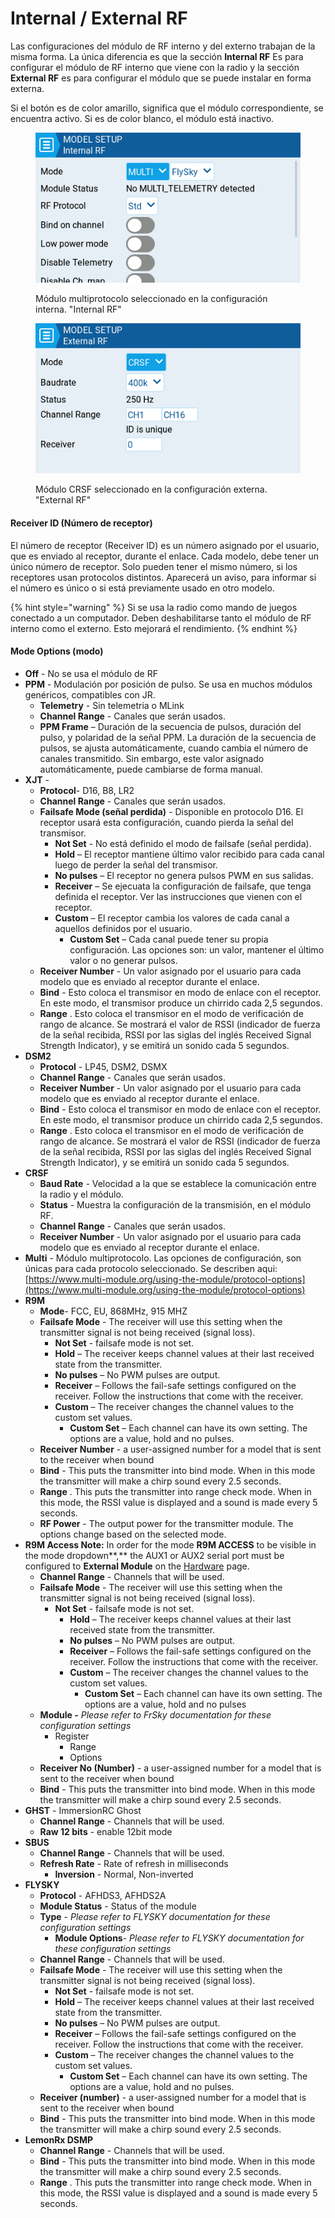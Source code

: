# Internal / External RF

Las configuraciones del módulo de RF interno y del externo trabajan de la misma forma. La única diferencia es que la sección **Internal RF** Es para configurar el módulo de RF interno que viene con la radio y la sección **External RF** es para configurar el módulo que se puede instalar en forma externa.

Si el botón es de color amarillo, significa que el módulo correspondiente, se encuentra activo. Si es de color blanco, el módulo está inactivo.

<div>

<figure><img src="../../../../.gitbook/assets/internalrf.png" alt=""><figcaption><p>Módulo multiprotocolo seleccionado en la configuración interna. "Internal RF"</p></figcaption></figure>

 

<figure><img src="../../../../.gitbook/assets/externalrf.png" alt=""><figcaption><p>Módulo CRSF seleccionado en la configuración externa. "External RF"</p></figcaption></figure>

</div>

#### Receiver ID (Número de receptor)

El número de receptor (Receiver ID) es un número asignado por el usuario, que es enviado al receptor, durante el enlace. Cada modelo, debe tener un único número de receptor. Solo pueden tener el mismo número, si los receptores usan protocolos distintos. Aparecerá un aviso, para informar si el número es único o si está previamente usado en otro modelo.

{% hint style="warning" %}
Si se usa la radio como mando de juegos conectado a un computador. Deben deshabilitarse tanto el módulo de RF interno como el externo. Esto mejorará el rendimiento.&#x20;
{% endhint %}

#### Mode Options (modo)

* **Off** - No se usa el módulo de RF
* **PPM** - Modulación por posición de pulso. Se usa en muchos módulos genéricos, compatibles con JR.
  * **Telemetry** - Sin telemetria o MLink
  * **Channel Range** - Canales que serán usados.
  * **PPM Frame** – Duración de la secuencia de pulsos, duración del pulso, y polaridad de la señal PPM. La duración de la secuencia de pulsos, se ajusta automáticamente, cuando cambia el número de canales transmitido. Sin embargo, este valor asignado automáticamente, puede cambiarse de forma manual.
* **XJT** -&#x20;
  * **Protocol**- D16, B8, LR2
  * **Channel Range** - Canales que serán usados.
  * **Failsafe Mode (señal perdida)** - Disponible en protocolo D16. El receptor usará esta configuración, cuando pierda la señal del transmisor.
    * **Not Set** - No está definido el modo de failsafe (señal perdida).&#x20;
    * **Hold** – El receptor mantiene último valor recibido para cada canal luego de perder la señal del transmisor.
    * **No pulses** – El receptor no genera pulsos PWM en sus salidas.
    * **Receiver** – Se ejecuata la configuración de failsafe, que tenga definida el receptor. Ver las instrucciones que vienen con el receptor.
    * **Custom** – El receptor cambia los valores de cada canal a aquellos definidos por el usuario.
      * **Custom Set** – Cada canal puede tener su propia configuración. Las opciones son: un valor, mantener el último valor o no generar pulsos.
  * **Receiver Number** - Un valor asignado por el usuario para cada modelo que es enviado al receptor durante el enlace.
  * **Bind** - Esto coloca el transmisor en modo de enlace con el receptor. En este modo, el transmisor produce un chirrido cada 2,5 segundos.
  * **Range** . Esto coloca el transmisor en el modo de verificación de rango de alcance. Se mostrará el valor de RSSI (indicador de fuerza de la señal recibida, RSSI por las siglas del inglés Received Signal Strength Indicator), y se emitirá un sonido cada 5 segundos.
* **DSM2**
  * **Protocol** - LP45, DSM2, DSMX
  * **Channel Range** - Canales que serán usados.
  * **Receiver Number** -  Un valor asignado por el usuario para cada modelo que es enviado al receptor durante el enlace.
  * **Bind** - Esto coloca el transmisor en modo de enlace con el receptor. En este modo, el transmisor produce un chirrido cada 2,5 segundos.
  * **Range** . Esto coloca el transmisor en el modo de verificación de rango de alcance. Se mostrará el valor de RSSI (indicador de fuerza de la señal recibida, RSSI por las siglas del inglés Received Signal Strength Indicator), y se emitirá un sonido cada 5 segundos.
* **CRSF**
  * **Baud Rate** - Velocidad a la que se establece la comunicación entre la radio y el módulo.
  * **Status** - Muestra la configuración de la transmisión, en el módulo RF.
  * **Channel Range** - Canales que serán usados.
  * **Receiver Number** -  Un valor asignado por el usuario para cada modelo que es enviado al receptor durante el enlace.
* **Multi** - Módulo multiprotocolo. Las opciones de configuración, son únicas para cada protocolo seleccionado. Se describen aqui:  [https://www.multi-module.org/using-the-module/protocol-options](https://www.multi-module.org/using-the-module/protocol-options)
* **R9M**
  * **Mode**- FCC, EU, 868MHz, 915 MHZ
  * **Failsafe Mode** - The receiver will use this setting when the transmitter signal is not being received (signal loss).
    * **Not Set** - failsafe mode is not set.&#x20;
    * **Hold** – The receiver keeps channel values at their last received state from the transmitter.
    * **No pulses** – No PWM pulses are output.
    * **Receiver** – Follows the fail-safe settings configured on the receiver. Follow the instructions that come with the receiver.
    * **Custom** – The receiver changes the channel values to the custom set values.
      * **Custom Set** – Each channel can have its own setting. The options are a value, hold and no pulses.
  * **Receiver Number** -  a user-assigned number for a model that is sent to the receiver when bound
  * **Bind** - This puts the transmitter into bind mode. When in this mode the transmitter will make a chirp sound every 2.5 seconds.
  * **Range** . This puts the transmitter into range check mode. When in this mode, the RSSI value is displayed and a sound is made every 5 seconds.
  * **RF Power** - The output power for the transmitter module. The options change based on the selected mode.
* **R9M Access    Note:** In order for the mode **R9M ACCESS** to be visible in the mode dropdown**,** the AUX1 or AUX2 serial port must be configured to **External Module** on the [Hardware](../../radio-settings/hardware.md) page.&#x20;
  * **Channel Range** - Channels that will be used.
  * **Failsafe Mode** - The receiver will use this setting when the transmitter signal is not being received (signal loss).
    * **Not Set** - failsafe mode is not set.&#x20;
      * **Hold** – The receiver keeps channel values at their last received state from the transmitter.
      * **No pulses** – No PWM pulses are output.
      * **Receiver** – Follows the fail-safe settings configured on the receiver. Follow the instructions that come with the receiver.
      * **Custom** – The receiver changes the channel values to the custom set values.
        * **Custom Set** – Each channel can have its own setting. The options are a value, hold and no pulses
  * **Module -** _Please refer to FrSky documentation for these configuration settings_
    * Register
      * Range
      * Options
  * **Receiver No (Number)** -  a user-assigned number for a model that is sent to the receiver when bound
  * **Bind** - This puts the transmitter into bind mode. When in this mode the transmitter will make a chirp sound every 2.5 seconds.
* **GHST** - ImmersionRC Ghost
  * **Channel Range** - Channels that will be used.
  * **Raw 12 bits** - enable 12bit mode
* **SBUS**&#x20;
  * **Channel Range** - Channels that will be used.
  * **Refresh Rate** - Rate of refresh in milliseconds
    * **Inversion** - Normal, Non-inverted
* **FLYSKY**&#x20;
  * **Protocol** - AFHDS3, AFHDS2A
  * **Module Status** - Status of the module
  * **Type** - _Please refer to FLYSKY documentation for these configuration settings_
    * **Module Options**- _Please refer to FLYSKY documentation for these configuration settings_
  * **Channel Range** - Channels that will be used.
  * **Failsafe Mode** - The receiver will use this setting when the transmitter signal is not being received (signal loss).
    * **Not Set** - failsafe mode is not set.&#x20;
    * **Hold** – The receiver keeps channel values at their last received state from the transmitter.
    * **No pulses** – No PWM pulses are output.
    * **Receiver** – Follows the fail-safe settings configured on the receiver. Follow the instructions that come with the receiver.
    * **Custom** – The receiver changes the channel values to the custom set values.
      * **Custom Set** – Each channel can have its own setting. The options are a value, hold and no pulses.
  * **Receiver (number)** -  a user-assigned number for a model that is sent to the receiver when bound
  * **Bind** - This puts the transmitter into bind mode. When in this mode the transmitter will make a chirp sound every 2.5 seconds.
* **LemonRx DSMP**
  * **Channel Range** - Channels that will be used.
  * **Bind** - This puts the transmitter into bind mode. When in this mode the transmitter will make a chirp sound every 2.5 seconds.
  * **Range** . This puts the transmitter into range check mode. When in this mode, the RSSI value is displayed and a sound is made every 5 seconds.
